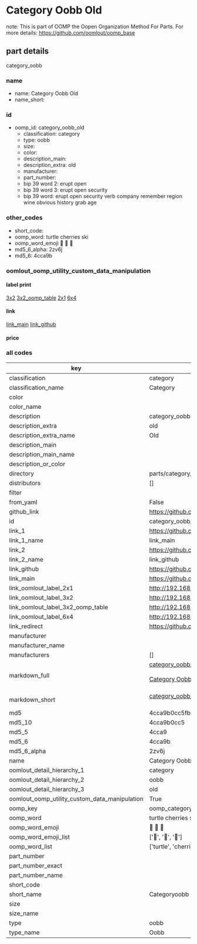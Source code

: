 # Category Oobb Old  

note: This is part of OOMP the Oopen Organization Method For Parts. For more details: https://github.com/oomlout/oomp_base

##  part details
  



category_oobb



### name
* name: Category Oobb Old
* name_short: 
### id
* oomp_id: category_oobb_old
  * classification: category
  * type: oobb
  * size: 
  * color: 
  * description_main: 
  * description_extra: old
  * manufacturer: 
  * part_number: 
  * bip 39 word 2: erupt open
  * bip 39 word 3: erupt open security
  * bip 39 word: erupt open security verb company remember region wine obvious history grab age

### other_codes
* short_code: 
* oomp_word: turtle cherries ski
* oomp_word_emoji :turtle: :cherries: :ski:
* md5_6_alpha: 2zv6j
* md5_6: 4cca9b






### oomlout_oomp_utility_custom_data_manipulation
#### label print
[3x2](http://192.168.1.245:1112/?label=oomp%202zv6j)
[3x2_oomp_table](http://192.168.1.108:1112/?label=oomp%202zv6j)
[2x1](http://192.168.1.242:1112/?label=oomp%202zv6j)
[6x4](http://192.168.1.55:1112/?label=oomp%202zv6j)    

#### link

[link_main](https://github.com/oomlout/oomlout_oomp_version_1_messy/tree/main/parts/category_oobb_old) [link_github](https://github.com/oomlout/oomlout_oomp_version_1_messy/tree/main/parts/category_oobb_old)                             

#### price







### all codes 
| key | value |  
| --- | --- |  
| classification | category |  
| classification_name | Category |  
| color |  |  
| color_name |  |  
| description | category_oobb |  
| description_extra | old |  
| description_extra_name | Old |  
| description_main |  |  
| description_main_name |  |  
| description_or_color |   |  
| directory | parts/category_oobb_old |  
| distributors | [] |  
| filter |  |  
| from_yaml | False |  
| github_link | https://github.com/oomlout/oomlout_oomp_part_src/tree/main/parts/category_oobb_old |  
| id | category_oobb_old |  
| link_1 | https://github.com/oomlout/oomlout_oomp_version_1_messy/tree/main/parts/category_oobb_old |  
| link_1_name | link_main |  
| link_2 | https://github.com/oomlout/oomlout_oomp_version_1_messy/tree/main/parts/category_oobb_old |  
| link_2_name | link_github |  
| link_github | https://github.com/oomlout/oomlout_oomp_version_1_messy/tree/main/parts/category_oobb_old |  
| link_main | https://github.com/oomlout/oomlout_oomp_version_1_messy/tree/main/parts/category_oobb_old |  
| link_oomlout_label_2x1 | http://192.168.1.242:1112/?label=oomp%202zv6j |  
| link_oomlout_label_3x2 | http://192.168.1.245:1112/?label=oomp%202zv6j |  
| link_oomlout_label_3x2_oomp_table | http://192.168.1.108:1112/?label=oomp%202zv6j |  
| link_oomlout_label_6x4 | http://192.168.1.55:1112/?label=oomp%202zv6j |  
| link_redirect | https://github.com/oomlout/oomlout_oomp_version_1_messy/tree/main/parts/category_oobb_old |  
| manufacturer |  |  
| manufacturer_name |  |  
| manufacturers | [] |  
| markdown_full | [category_oobb_old](none)<br>[](none)<br>[Category Oobb Old](none)<br><br> |  
| markdown_short | [category_oobb_old](none)<br><br> |  
| md5 | 4cca9b0cc5fb9692d6974f2985a6ca67 |  
| md5_10 | 4cca9b0cc5 |  
| md5_5 | 4cca9 |  
| md5_6 | 4cca9b |  
| md5_6_alpha | 2zv6j |  
| name | Category Oobb Old |  
| oomlout_detail_hierarchy_1 | category |  
| oomlout_detail_hierarchy_2 | oobb |  
| oomlout_detail_hierarchy_3 | old |  
| oomlout_oomp_utility_custom_data_manipulation | True |  
| oomp_key | oomp_category_oobb_old |  
| oomp_word | turtle cherries ski |  
| oomp_word_emoji | :turtle: :cherries: :ski: |  
| oomp_word_emoji_list | [':turtle:', ':cherries:', ':ski:'] |  
| oomp_word_list | ['turtle', 'cherries', 'ski'] |  
| part_number |  |  
| part_number_exact |  |  
| part_number_name |  |  
| short_code |  |  
| short_name | Categoryoobb |  
| size |  |  
| size_name |  |  
| type | oobb |  
| type_name | Oobb |  
